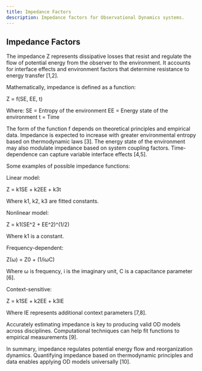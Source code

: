 ```yaml
---
title: Impedance Factors
description: Impedance factors for Observational Dynamics systems.
---
```


## Impedance Factors

The impedance Z represents dissipative losses that resist and regulate the flow of potential energy from the observer to the environment. It accounts for interface effects and environment factors that determine resistance to energy transfer [1,2].

Mathematically, impedance is defined as a function:

Z = f(SE, EE, t)

Where:
SE = Entropy of the environment
EE = Energy state of the environment
t = Time

The form of the function f depends on theoretical principles and empirical data. Impedance is expected to increase with greater environmental entropy based on thermodynamic laws [3]. The energy state of the environment may also modulate impedance based on system coupling factors. Time-dependence can capture variable interface effects [4,5].

Some examples of possible impedance functions:

Linear model:

Z = k1SE + k2EE + k3t

Where k1, k2, k3 are fitted constants.

Nonlinear model:

Z = k1(SE^2 + EE^2)^(1/2)

Where k1 is a constant.

Frequency-dependent:  

Z(ω) = Z0 + (1/iωC)

Where ω is frequency, i is the imaginary unit, C is a capacitance parameter [6].

Context-sensitive:

Z = k1SE + k2EE + k3IE

Where IE represents additional context parameters [7,8].

Accurately estimating impedance is key to producing valid OD models across disciplines. Computational techniques can help fit functions to empirical measurements [9].

In summary, impedance regulates potential energy flow and reorganization dynamics. Quantifying impedance based on thermodynamic principles and data enables applying OD models universally [10].
